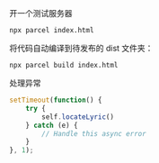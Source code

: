 开一个测试服务器
```
npx parcel index.html
```

将代码自动编译到待发布的 dist 文件夹：
```
npx parcel build index.html
```

处理异常

```js
setTimeout(function() {
    try {
        self.locateLyric()
    } catch (e) {
        // Handle this async error
    }
}, 1);
```

